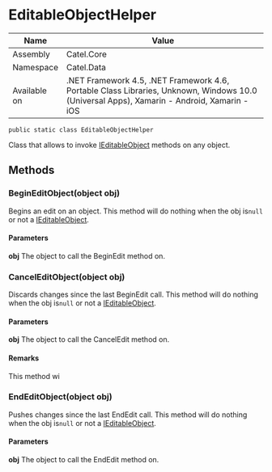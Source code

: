 

# EditableObjectHelper

Name|Value
---|---
Assembly|Catel.Core
Namespace|Catel.Data
Available on|.NET Framework 4.5, .NET Framework 4.6, Portable Class Libraries, Unknown, Windows 10.0 (Universal Apps), Xamarin - Android, Xamarin - iOS

```
public static class EditableObjectHelper
```

Class that allows to invoke [IEditableObject](#) methods on any object.



## Methods

### BeginEditObject(object obj)

Begins an edit on an object. This method will do nothing when the obj is`null` or not a [IEditableObject](#).

#### Parameters

**obj**
The object to call the BeginEdit method on.



### CancelEditObject(object obj)

Discards changes since the last BeginEdit call. This method will do nothing when the obj is`null` or not a [IEditableObject](#).

#### Parameters

**obj**
The object to call the CancelEdit method on.

#### Remarks

This method wi



### EndEditObject(object obj)

Pushes changes since the last EndEdit call. This method will do nothing when the obj is`null` or not a [IEditableObject](#).

#### Parameters

**obj**
The object to call the EndEdit method on.



